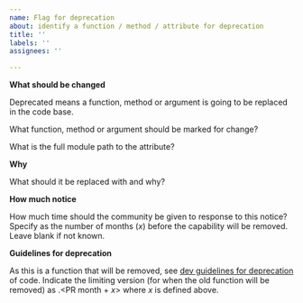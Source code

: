 ```yaml
---
name: Flag for deprecation
about: identify a function / method / attribute for deprecation
title: ''
labels: ''
assignees: ''

---
```


**What should be changed**

Deprecated means a function, method or argument is going to be replaced in the code base.

What function, method or argument should be marked for change?

What is the full module path to the attribute?

**Why**

What should it be replaced with and why?

**How much notice**

How much time should the community be given to response to this notice? Specify as the number of months (*x*) before the capability will be removed. Leave blank if not known.

**Guidelines for deprecation**

As this is a function that will be removed, see [dev guidelines for deprecation](https://github.com/cogent3/c3dev/wiki/Deprecating-Code) of code. Indicate the limiting version (for when the old function will be removed) as <current year>.<PR month + *x*> where *x* is defined above.

